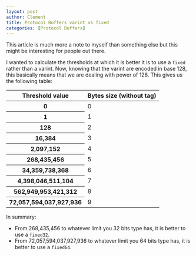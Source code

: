 ```yaml
---
layout: post
author: Clement
title: Protocol Buffers varint vs fixed
categories: [Protocol Buffers]
---
```


This article is much more a note to myself than something else but this might be interesting for people out there.

I wanted to calculate the thresholds at which it is better it is to use a `fixed` rather than a varint. Now, knowing that the varint are encoded in base 128, this basically means that we are dealing with power of 128. This gives us the following table:

<div class="table-responsive">
<table class="table table-striped table-borderless">
  <thead>
    <tr>
      <th scope="col" class="text-center">Threshold value</th>
      <th scope="col" class="text-center">Bytes size (without tag)</th>
    </tr>
  </thead>
  <tbody>
    <tr>
      <th scope="row" class="text-center">0</th>
      <td class="text-center">0</td>
    </tr>
    <tr>
      <th scope="row" class="text-center">1</th>
      <td class="text-center">1</td>
    </tr>
    <tr>
      <th scope="row" class="text-center">128</th>
      <td class="text-center">2</td>
    </tr>
		<tr>
      <th scope="row" class="text-center">16,384</th>
      <td class="text-center">3</td>
    </tr>
		<tr>
      <th scope="row" class="text-center">2,097,152</th>
      <td class="text-center">4</td>
    </tr>
		<tr>
      <th scope="row" class="text-center">268,435,456</th>
      <td class="text-center">5</td>
    </tr>
		<tr>
      <th scope="row" class="text-center">34,359,738,368</th>
      <td class="text-center">6</td>
    </tr>
		<tr>
      <th scope="row" class="text-center">4,398,046,511,104</th>
      <td class="text-center">7</td>
    </tr>
		<tr>
      <th scope="row" class="text-center">562,949,953,421,312</th>
      <td class="text-center">8</td>
    </tr>
		<tr>
      <th scope="row" class="text-center">72,057,594,037,927,936</th>
      <td class="text-center">9</td>
    </tr>
  </tbody>
</table>
</div>

In summary:

- From 268,435,456 to whatever limit you 32 bits type has, it is better to use a `fixed32`.
- From 72,057,594,037,927,936 to whatever limit you 64 bits type has, it is better to use a `fixed64`.